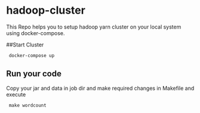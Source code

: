 # hadoop-cluster
This Repo helps you to setup hadoop yarn cluster on your local system using docker-compose.

##Start Cluster

<code> docker-compose up </code>

## Run your code

Copy your jar and data in job dir and make required changes in Makefile and execute

<code> make wordcount  </code>